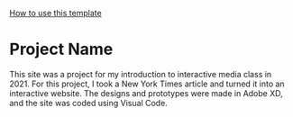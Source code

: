 [How to use this template](./.github/template/README.md)

# Project Name

This site was a project for my introduction to interactive media class in 2021. For this project, I took a New York Times article and turned it into an interactive website. The designs and prototypes were made in Adobe XD, and the site was coded using Visual Code.
